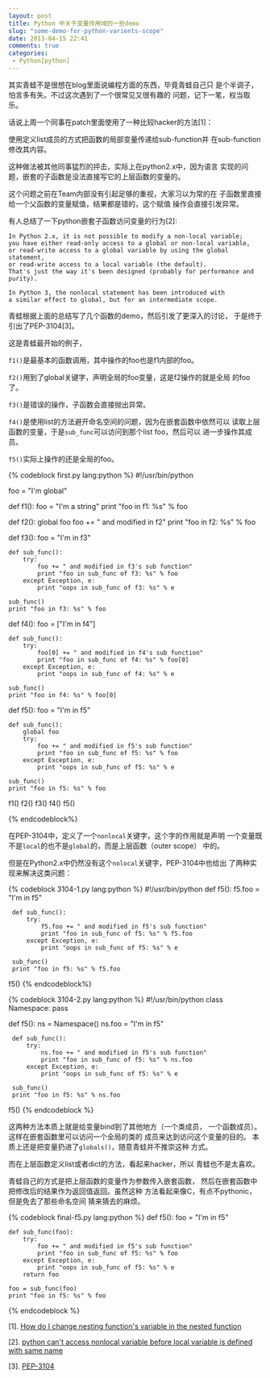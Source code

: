 ```yaml
---
layout: post
title: Python 中关于变量作用域的一些demo 
slug: "some-demo-for-python-varients-scope"
date: 2013-04-15 22:41
comments: true
categories: 
 - Python[python]
---
```


其实青蛙不是很想在blog里面说编程方面的东西，毕竟青蛙自己只
是个半调子，怕言多有失。不过这次遇到了一个很常见又很有趣的
问题，记下一笔，权当取乐。

话说上周一个同事在patch里面使用了一种比较hacker的方法\[1\]：

使用定义list成员的方式把函数的局部变量传递给sub-function并
在sub-function修改其内容。

这种做法被其他同事猛烈的抨击，实际上在python2.x中，因为语言
实现的问题，嵌套的子函数是没法直接写它的上层函数的变量的。

这个问题之前在Team内部没有引起足够的重视，大家习以为常的在
子函数里直接给一个父函数的变量赋值，结果都是错的，这个赋值
操作会直接引发异常。

有人总结了一下python嵌套子函数访问变量的行为\[2\]:

    In Python 2.x, it is not possible to modify a non-local variable;
    you have either read-only access to a global or non-local variable,
    or read-write access to a global variable by using the global statement,
    or read-write access to a local variable (the default). 
    That's just the way it's been designed (probably for performance and purity).

    In Python 3, the nonlocal statement has been introduced with
    a similar effect to global, but for an intermediate scope.

青蛙根据上面的总结写了几个函数的demo，然后引发了更深入的讨论，
于是终于引出了PEP-3104\[3\]。

这是青蛙最开始的例子，

`f1()`是最基本的函数调用，其中操作的foo也是f1内部的foo。

`f2()`用到了global关键字，声明全局的foo变量，这是f2操作的就是全局
的foo了。

`f3()`是错误的操作，子函数会直接抛出异常。

`f4()`是使用list的方法避开命名空间的问题，因为在嵌套函数中依然可以
读取上层函数的变量，于是`sub_func`可以访问到那个list foo，然后可以
进一步操作其成员。

`f5()`实际上操作的还是全局的foo。

{% codeblock first.py lang:python %}
#!/usr/bin/python

foo = "I'm global"

def f1():
    foo = "I'm a string"
    print "foo in f1: %s" % foo

def f2():
    global foo
    foo += " and modified in f2"
    print "foo in f2: %s" % foo

def f3():
    foo = "I'm in f3"

    def sub_func():
        try:
            foo += " and modified in f3's sub function"
            print "foo in sub_func of f3: %s" % foo
        except Exception, e:
            print "oops in sub_func of f3: %s" % e

    sub_func()
    print "foo in f3: %s" % foo

def f4():
    foo = ["I'm in f4"]

    def sub_func():
        try:
            foo[0] += " and modified in f4's sub function"
            print "foo in sub_func of f4: %s" % foo[0]
        except Exception, e:
            print "oops in sub_func of f4: %s" % e

    sub_func()
    print "foo in f4: %s" % foo[0]

def f5():
    foo = "I'm in f5"

    def sub_func():
        global foo
        try:
            foo += " and modified in f5's sub function"
            print "foo in sub_func of f5: %s" % foo
        except Exception, e:
            print "oops in sub_func of f5: %s" % e

    sub_func()
    print "foo in f5: %s" % foo

f1()
f2()
f3()
f4()
f5() 

{% endcodeblock%}

在PEP-3104中，定义了一个`nonlocal`关键字，这个字的作用就是声明
一个变量既不是`local`的也不是`global`的，而是上层函数（outer scope）
中的。

但是在Python2.x中仍然没有这个`nolocal`关键字，PEP-3104中也给出
了两种实现来解决这类问题：

{% codeblock 3104-1.py lang:python %}
#!/usr/bin/python
def f5():
     f5.foo = "I'm in f5"

     def sub_func():
         try:
             f5.foo += " and modified in f5's sub function"
             print "foo in sub_func of f5: %s" % f5.foo
         except Exception, e:
             print "oops in sub_func of f5: %s" % e

     sub_func()
     print "foo in f5: %s" % f5.foo

f5()
{% endcodeblock%}

{% codeblock 3104-2.py lang:python %}
#!/usr/bin/python
class Namespace:
    pass

def f5():
     ns = Namespace()
     ns.foo = "I'm in f5"

     def sub_func():
         try:
             ns.foo += " and modified in f5's sub function"
             print "foo in sub_func of f5: %s" % ns.foo
         except Exception, e:
             print "oops in sub_func of f5: %s" % e

     sub_func()
     print "foo in f5: %s" % ns.foo

f5()
{% endcodeblock %}

这两种方法本质上就是给变量bind到了其他地方（一个类成员，
一个函数成员）。这样在嵌套函数里可以访问一个全局的类的
成员来达到访问这个变量的目的。
本质上还是把变量扔进了`globals()`，随意青蛙并不推崇这种
方式。

而在上层函数定义list或者dict的方法，看起来hacker，所以
青蛙也不是太喜欢。

青蛙自己的方式是把上层函数的变量作为参数传入嵌套函数，
然后在嵌套函数中把修改后的结果作为返回值返回。虽然这种
方法看起来像C，有点不pythonic，但是免去了那些命名空间
猜来猜去的麻烦。

{% codeblock final-f5.py lang:python %}
def f5():
    foo = "I'm in f5"

    def sub_func(foo):
        try:
            foo += " and modified in f5's sub function"
            print "foo in sub_func of f5: %s" % foo
        except Exception, e:
            print "oops in sub_func of f5: %s" % e
        return foo

    foo = sub_func(foo)
    print "foo in f5: %s" % foo
{% endcodeblock %}


\[1\]. [How do I change nesting function's variable in the nested function](http://stackoverflow.com/questions/6198709/how-do-i-change-nesting-functions-variable-in-the-nested-function)

\[2\]. [python can't access nonlocal variable before local variable is defined with same name](http://stackoverflow.com/questions/13282910/python-cant-access-nonlocal-variable-before-local-variable-is-defined-with-same)

\[3\]. [PEP-3104](http://www.python.org/dev/peps/pep-3104/)
